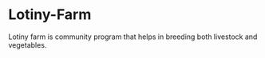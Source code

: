 # Lotiny-Farm
Lotiny farm is community program that helps in breeding both livestock and vegetables.

